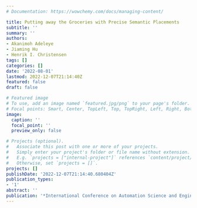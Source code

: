 ```yaml
---
# Documentation: https://wowchemy.com/docs/managing-content/

title: Putting away the Groceries with Precise Semantic Placements
subtitle: ''
summary: ''
authors:
- Akanimoh Adeleye
- Jiaming Hu
- Henrik I. Christensen
tags: []
categories: []
date: '2022-08-01'
lastmod: 2022-12-07T21:14:40Z
featured: false
draft: false

# Featured image
# To use, add an image named `featured.jpg/png` to your page's folder.
# Focal points: Smart, Center, TopLeft, Top, TopRight, Left, Right, BottomLeft, Bottom, BottomRight.
image:
  caption: ''
  focal_point: ''
  preview_only: false

# Projects (optional).
#   Associate this post with one or more of your projects.
#   Simply enter your project's folder or file name without extension.
#   E.g. `projects = ["internal-project"]` references `content/project/deep-learning/index.md`.
#   Otherwise, set `projects = []`.
projects: []
publishDate: '2022-12-07T21:14:40.680404Z'
publication_types:
- '1'
abstract: ''
publication: '*International Conference on Automation Science and Engineering (CASE)*'
---
```

